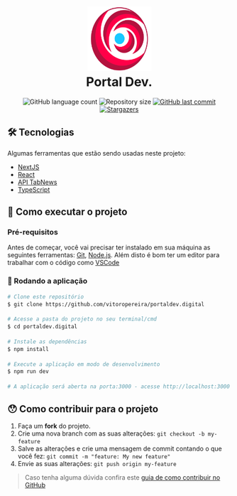 <h1 align="center">
    <img alt="My Family" title="#MyFamily" src="./public/favicon.png" width="145px" height="145px" />
    <br/>
Portal Dev.
</h1>
<p align="center">
  <img alt="GitHub language count" src="https://img.shields.io/github/languages/count/vitoropereira/portaldev.digital?color=%2304D361">
  <img alt="Repository size" src="https://img.shields.io/github/repo-size/vitoropereira/portaldev.digital">
  <a href="https://github.com/vitoropereira/portaldev.digital/commits/main">
    <img alt="GitHub last commit" src="https://img.shields.io/github/last-commit/vitoropereira/portaldev.digital">
  </a>
   <a href="https://github.com/vitoropereira/portaldev.digital/stargazers">
    <img alt="Stargazers" src="https://img.shields.io/github/stars/vitoropereira/portaldev.digital?style=social">
  </a>
</p>

## 🛠 Tecnologias

Algumas ferramentas que estão sendo usadas neste projeto:

- [NextJS][nextjs]
- [React][reactjs]
- [API TabNews][tabnews]
- [TypeScript][typescript]

## 🚀 Como executar o projeto

### Pré-requisitos

Antes de começar, você vai precisar ter instalado em sua máquina as seguintes ferramentas:
[Git](https://git-scm.com), [Node.js][nodejs].
Além disto é bom ter um editor para trabalhar com o código como [VSCode][vscode]

### 🧭 Rodando a aplicação

```bash
# Clone este repositório
$ git clone https://github.com/vitoropereira/portaldev.digital

# Acesse a pasta do projeto no seu terminal/cmd
$ cd portaldev.digital

# Instale as dependências
$ npm install

# Execute a aplicação em modo de desenvolvimento
$ npm run dev

# A aplicação será aberta na porta:3000 - acesse http://localhost:3000
```
## 😯 Como contribuir para o projeto

1. Faça um **fork** do projeto.
2. Crie uma nova branch com as suas alterações: `git checkout -b my-feature`
3. Salve as alterações e crie uma mensagem de commit contando o que você fez: `git commit -m "feature: My new feature"`
4. Envie as suas alterações: `git push origin my-feature`
> Caso tenha alguma dúvida confira este [guia de como contribuir no GitHub](https://github.com/firstcontributions/first-contributions)


[nextjs]: https://nextjs.org/
[reactjs]: https://reactjs.org
[typescript]: https://www.typescriptlang.org/
[tabnews]: https://github.com/filipedeschamps/tabnews.com.br
[vscode]: https://code.visualstudio.com/
[nodejs]: https://nodejs.org/
